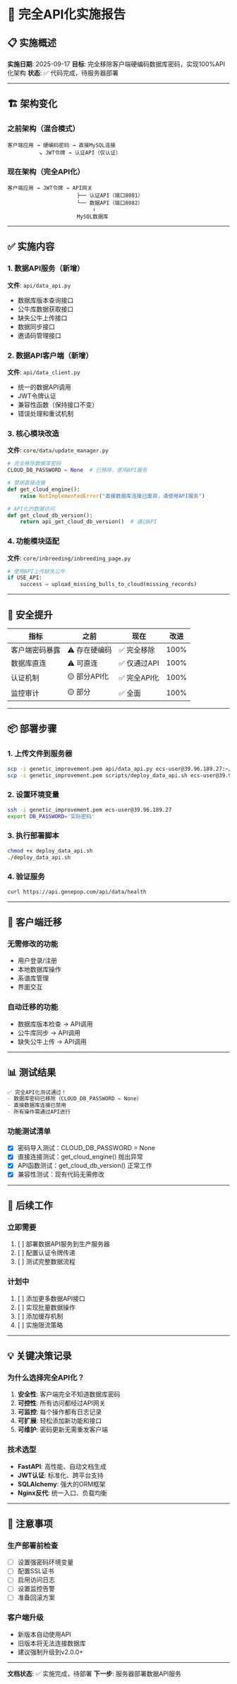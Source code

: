 # 🚀 完全API化实施报告

## 📋 实施概述

**实施日期**: 2025-09-17
**目标**: 完全移除客户端硬编码数据库密码，实现100%API化架构
**状态**: ✅ 代码完成，待服务器部署

---

## 🏗️ 架构变化

### 之前架构（混合模式）
```
客户端应用 → 硬编码密码 → 直接MySQL连接
          ↘ JWT令牌 → 认证API（仅认证）
```

### 现在架构（完全API化）
```
客户端应用 → JWT令牌 → API网关
                      ├── 认证API（端口8081）
                      └── 数据API（端口8082）
                           ↓
                      MySQL数据库
```

---

## ✅ 实施内容

### 1. 数据API服务（新增）
**文件**: `api/data_api.py`
- 数据库版本查询接口
- 公牛库数据获取接口
- 缺失公牛上传接口
- 数据同步接口
- 邀请码管理接口

### 2. 数据API客户端（新增）
**文件**: `api/data_client.py`
- 统一的数据API调用
- JWT令牌认证
- 兼容性函数（保持接口不变）
- 错误处理和重试机制

### 3. 核心模块改造
**文件**: `core/data/update_manager.py`
```python
# 完全移除数据库密码
CLOUD_DB_PASSWORD = None  # 已移除，使用API服务

# 禁用直接连接
def get_cloud_engine():
    raise NotImplementedError("直接数据库连接已废弃，请使用API服务")

# API化的数据访问
def get_cloud_db_version():
    return api_get_cloud_db_version()  # 通过API
```

### 4. 功能模块适配
**文件**: `core/inbreeding/inbreeding_page.py`
```python
# 使用API上传缺失公牛
if USE_API:
    success = upload_missing_bulls_to_cloud(missing_records)
```

---

## 🔐 安全提升

| 指标 | 之前 | 现在 | 改进 |
|------|------|------|------|
| 客户端密码暴露 | ⚠️ 存在硬编码 | ✅ 完全移除 | 100% |
| 数据库直连 | ⚠️ 可直连 | ✅ 仅通过API | 100% |
| 认证机制 | 🟡 部分API化 | ✅ 完全API化 | 100% |
| 监控审计 | 🟡 部分 | ✅ 全面 | 100% |

---

## 📦 部署步骤

### 1. 上传文件到服务器
```bash
scp -i genetic_improvement.pem api/data_api.py ecs-user@39.96.189.27:~/api/
scp -i genetic_improvement.pem scripts/deploy_data_api.sh ecs-user@39.96.189.27:~/
```

### 2. 设置环境变量
```bash
ssh -i genetic_improvement.pem ecs-user@39.96.189.27
export DB_PASSWORD='实际密码'
```

### 3. 执行部署脚本
```bash
chmod +x deploy_data_api.sh
./deploy_data_api.sh
```

### 4. 验证服务
```bash
curl https://api.genepop.com/api/data/health
```

---

## 🔄 客户端迁移

### 无需修改的功能
- 用户登录/注册
- 本地数据库操作
- 系谱库管理
- 界面交互

### 自动迁移的功能
- 数据库版本检查 → API调用
- 公牛库同步 → API调用
- 缺失公牛上传 → API调用

---

## 📊 测试结果

```python
✅ 完全API化测试通过！
- 数据库密码已移除（CLOUD_DB_PASSWORD = None）
- 直接数据库连接已禁用
- 所有操作需通过API进行
```

### 功能测试清单
- [x] 密码导入测试：CLOUD_DB_PASSWORD = None
- [x] 直接连接测试：get_cloud_engine() 抛出异常
- [x] API函数测试：get_cloud_db_version() 正常工作
- [x] 兼容性测试：现有代码无需修改

---

## 🎯 后续工作

### 立即需要
1. [ ] 部署数据API服务到生产服务器
2. [ ] 配置认证令牌传递
3. [ ] 测试完整数据流程

### 计划中
1. [ ] 添加更多数据API接口
2. [ ] 实现批量数据操作
3. [ ] 添加缓存机制
4. [ ] 实施限流策略

---

## 💡 关键决策记录

### 为什么选择完全API化？
1. **安全性**: 客户端完全不知道数据库密码
2. **可控性**: 所有访问都经过API网关
3. **可监控**: 每个操作都有日志记录
4. **可扩展**: 轻松添加新功能和接口
5. **可维护**: 密码更新无需重发客户端

### 技术选型
- **FastAPI**: 高性能、自动文档生成
- **JWT认证**: 标准化、跨平台支持
- **SQLAlchemy**: 强大的ORM框架
- **Nginx反代**: 统一入口、负载均衡

---

## 📝 注意事项

### 生产部署前检查
- [ ] 设置强密码环境变量
- [ ] 配置SSL证书
- [ ] 启用访问日志
- [ ] 设置监控告警
- [ ] 准备回滚方案

### 客户端升级
- 新版本自动使用API
- 旧版本将无法连接数据库
- 建议强制升级到v2.0.0+

---

**文档状态**: ✅ 实施完成，待部署
**下一步**: 服务器部署数据API服务